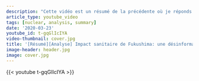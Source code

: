 ```yaml
---
description: "Cette vidéo est un résumé de la précédente où je réponds à un article paru dans Le Vent Se Lève et écrit par Julien Baldassarra qui attaque assez violemment ce que je dis de l'impact sanitaire de Fukushima dans une vidéo \n"
article_type: youtube_video
tags: [nuclear, analysis, summary]
date: '2020-03-23'
youtube_id: t-gqGlIcIYA
video-thumbnail: cover.jpg
title: '[Résumé][Analyse] Impact sanitaire de Fukushima: une désinformation suspecte par Julien Baldassarra'
image-header: header.jpg
image: cover.jpg
---
```


{{< youtube t-gqGlIcIYA >}}
